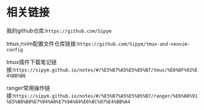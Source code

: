 # 相关链接

我的github仓库:`https://github.com/Sipym`

tmux,nvim配置文件仓库链接:`https://github.com/Sipym/tmux-and-neovim-config`

tmux插件下载笔记链接:`https://sipym.github.io/notes/#/%E5%B7%A5%E5%85%B7/tmux/%E6%8F%92%E4%BB%B6`

ranger常用操作链接:`https://sipym.github.io/notes/#/%E5%B7%A5%E5%85%B7/ranger/%E6%88%91%E5%B8%B8%E7%94%A8%E7%9A%84%E6%8C%87%E4%BB%A4`
